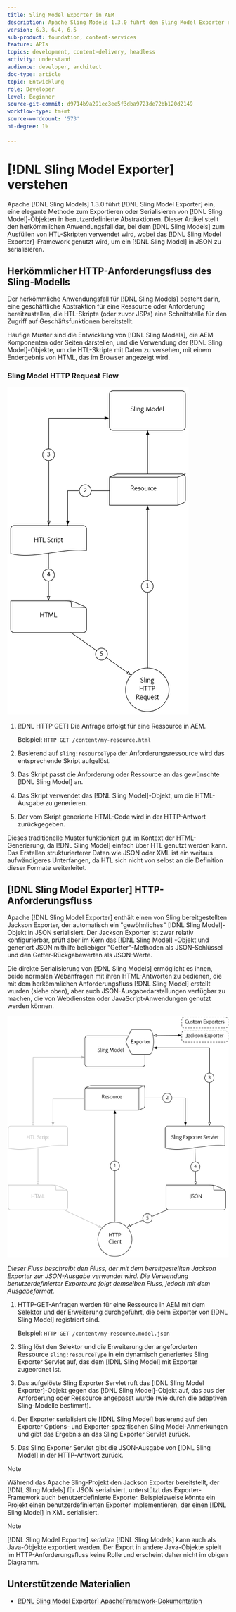 ```yaml
---
title: Sling Model Exporter in AEM
description: Apache Sling Models 1.3.0 führt den Sling Model Exporter ein, eine elegante Methode zum Exportieren oder Serialisieren von Sling Model-Objekten in benutzerdefinierte Abstraktionen. In diesem Artikel wird der traditionelle Anwendungsfall der Verwendung von Sling-Modellen zum Ausfüllen von HTL-Skripten erläutert, wobei das Sling Model Exporter-Framework genutzt wird, um ein Sling-Modell in JSON zu serialisieren.
version: 6.3, 6.4, 6.5
sub-product: foundation, content-services
feature: APIs
topics: development, content-delivery, headless
activity: understand
audience: developer, architect
doc-type: article
topic: Entwicklung
role: Developer
level: Beginner
source-git-commit: d9714b9a291ec3ee5f3dba9723de72bb120d2149
workflow-type: tm+mt
source-wordcount: '573'
ht-degree: 1%

---
```



# [!DNL Sling Model Exporter] verstehen

Apache [!DNL Sling Models] 1.3.0 führt [!DNL Sling Model Exporter] ein, eine elegante Methode zum Exportieren oder Serialisieren von [!DNL Sling Model]-Objekten in benutzerdefinierte Abstraktionen. Dieser Artikel stellt den herkömmlichen Anwendungsfall dar, bei dem [!DNL Sling Models] zum Ausfüllen von HTL-Skripten verwendet wird, wobei das [!DNL Sling Model Exporter]-Framework genutzt wird, um ein [!DNL Sling Model] in JSON zu serialisieren.

## Herkömmlicher HTTP-Anforderungsfluss des Sling-Modells

Der herkömmliche Anwendungsfall für [!DNL Sling Models] besteht darin, eine geschäftliche Abstraktion für eine Ressource oder Anforderung bereitzustellen, die HTL-Skripte (oder zuvor JSPs) eine Schnittstelle für den Zugriff auf Geschäftsfunktionen bereitstellt.

Häufige Muster sind die Entwicklung von [!DNL Sling Models], die AEM Komponenten oder Seiten darstellen, und die Verwendung der [!DNL Sling Model]-Objekte, um die HTL-Skripte mit Daten zu versehen, mit einem Endergebnis von HTML, das im Browser angezeigt wird.

### Sling Model HTTP Request Flow

![Sling Model Request Flow](./assets/understand-sling-model-exporter/sling-model-request-flow.png)

1. [!DNL HTTP GET] Die Anfrage erfolgt für eine Ressource in AEM.

   Beispiel: `HTTP GET /content/my-resource.html`

1. Basierend auf `sling:resourceType` der Anforderungsressource wird das entsprechende Skript aufgelöst.

1. Das Skript passt die Anforderung oder Ressource an das gewünschte [!DNL Sling Model] an.

1. Das Skript verwendet das [!DNL Sling Model]-Objekt, um die HTML-Ausgabe zu generieren.

1. Der vom Skript generierte HTML-Code wird in der HTTP-Antwort zurückgegeben.

Dieses traditionelle Muster funktioniert gut im Kontext der HTML-Generierung, da [!DNL Sling Model] einfach über HTL genutzt werden kann. Das Erstellen strukturierterer Daten wie JSON oder XML ist ein weitaus aufwändigeres Unterfangen, da HTL sich nicht von selbst an die Definition dieser Formate weiterleitet.

## [!DNL Sling Model Exporter] HTTP-Anforderungsfluss

Apache [!DNL Sling Model Exporter] enthält einen von Sling bereitgestellten Jackson Exporter, der automatisch ein &quot;gewöhnliches&quot; [!DNL Sling Model]-Objekt in JSON serialisiert. Der Jackson Exporter ist zwar relativ konfigurierbar, prüft aber im Kern das [!DNL Sling Model] -Objekt und generiert JSON mithilfe beliebiger &quot;Getter&quot;-Methoden als JSON-Schlüssel und den Getter-Rückgabewerten als JSON-Werte.

Die direkte Serialisierung von [!DNL Sling Models] ermöglicht es ihnen, beide normalen Webanfragen mit ihren HTML-Antworten zu bedienen, die mit dem herkömmlichen Anforderungsfluss [!DNL Sling Model] erstellt wurden (siehe oben), aber auch JSON-Ausgabedarstellungen verfügbar zu machen, die von Webdiensten oder JavaScript-Anwendungen genutzt werden können.

![HTTP-Anforderungsfluss des Sling Model Exporters](./assets/understand-sling-model-exporter/sling-model-exporter-request-flow.png)

*Dieser Fluss beschreibt den Fluss, der mit dem bereitgestellten Jackson Exporter zur JSON-Ausgabe verwendet wird. Die Verwendung benutzerdefinierter Exporteure folgt demselben Fluss, jedoch mit dem Ausgabeformat.*

1. HTTP-GET-Anfragen werden für eine Ressource in AEM mit dem Selektor und der Erweiterung durchgeführt, die beim Exporter von [!DNL Sling Model] registriert sind.

   Beispiel: `HTTP GET /content/my-resource.model.json`

1. Sling löst den Selektor und die Erweiterung der angeforderten Ressource `sling:resourceType` in ein dynamisch generiertes Sling Exporter Servlet auf, das dem [!DNL Sling Model] mit Exporter zugeordnet ist.
1. Das aufgelöste Sling Exporter Servlet ruft das [!DNL Sling Model Exporter]-Objekt gegen das [!DNL Sling Model]-Objekt auf, das aus der Anforderung oder Ressource angepasst wurde (wie durch die adaptiven Sling-Modelle bestimmt).
1. Der Exporter serialisiert die [!DNL Sling Model] basierend auf den Exporter Options- und Exporter-spezifischen Sling Model-Anmerkungen und gibt das Ergebnis an das Sling Exporter Servlet zurück.
1. Das Sling Exporter Servlet gibt die JSON-Ausgabe von [!DNL Sling Model] in der HTTP-Antwort zurück.

>[!NOTE]
>
>Während das Apache Sling-Projekt den Jackson Exporter bereitstellt, der [!DNL Sling Models] für JSON serialisiert, unterstützt das Exporter-Framework auch benutzerdefinierte Exporter. Beispielsweise könnte ein Projekt einen benutzerdefinierten Exporter implementieren, der einen [!DNL Sling Model] in XML serialisiert.

>[!NOTE]
>
>[!DNL Sling Model Exporter] *serialize* [!DNL Sling Models] kann auch als Java-Objekte exportiert werden. Der Export in andere Java-Objekte spielt im HTTP-Anforderungsfluss keine Rolle und erscheint daher nicht im obigen Diagramm.

## Unterstützende Materialien

* [ [!DNL Sling Model Exporter] ApacheFramework-Dokumentation](https://sling.apache.org/documentation/bundles/models.html#exporter-framework-since-130)
